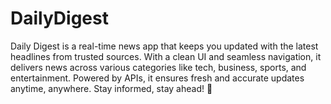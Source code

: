 # DailyDigest
Daily Digest is a real-time news app that keeps you updated with the latest headlines from trusted sources. With a clean UI and seamless navigation, it delivers news across various categories like tech, business, sports, and entertainment. Powered by APIs, it ensures fresh and accurate updates anytime, anywhere. Stay informed, stay ahead! 🚀
